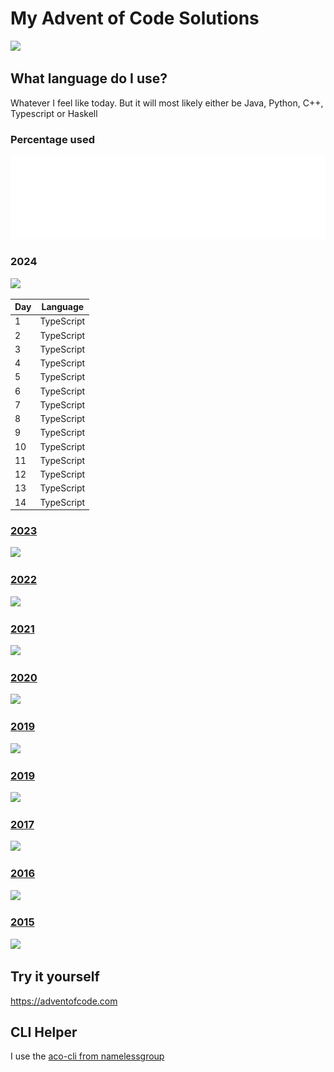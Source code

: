 # My Advent of Code Solutions

![](https://img.shields.io/badge/Total%20stars%20⭐-475yellow)

## What language do I use?
Whatever I feel like today. But it will most likely either be Java, Python, C++, Typescript or Haskell
### Percentage used
![Metrics](/visuals/github-metrics.svg)

<h3>2024</h3>

![](https://img.shields.io/badge/stars%20⭐-28-yellow)

|Day|Language|
|--|--|
|1|TypeScript|
|2|TypeScript|
|3|TypeScript|
|4|TypeScript|
|5|TypeScript|
|6|TypeScript|
|7|TypeScript|
|8|TypeScript|
|9|TypeScript|
|10|TypeScript|
|11|TypeScript|
|12|TypeScript|
|13|TypeScript|
|14|TypeScript|


<h3><a href="2023/README.md">2023</a></h3>

![](https://img.shields.io/badge/stars%20⭐-50-yellow)

<h3><a href="2022/README.md">2022</a></h3>

![](https://img.shields.io/badge/stars%20⭐-50-yellow)

<h3><a href="2021/README.md">2021</a></h3>

![](https://img.shields.io/badge/stars%20⭐-50-yellow)

<h3><a href="2020/README.md">2020</a></h3>

![](https://img.shields.io/badge/stars%20⭐-50-yellow)

<h3><a href="2019/README.md">2019</a></h3>

![](https://img.shields.io/badge/stars%20⭐-47-yellow)

<h3><a href="2018/README.md">2019</a></h3>

![](https://img.shields.io/badge/stars%20⭐-50-yellow)

<h3><a href="2017/README.md">2017</a></h3>

![](https://img.shields.io/badge/stars%20⭐-50-yellow)

<h3><a href="2016/README.md">2016</a></h3>

![](https://img.shields.io/badge/stars%20⭐-50-yellow)

<h3><a href="2015/README.md">2015</a></h3>

![](https://img.shields.io/badge/stars%20⭐-50-yellow)

## Try it yourself
https://adventofcode.com

## CLI Helper
I use the [aco-cli from namelessgroup](https://github.com/NamelessGroup/AdventOfCode-CLI)
